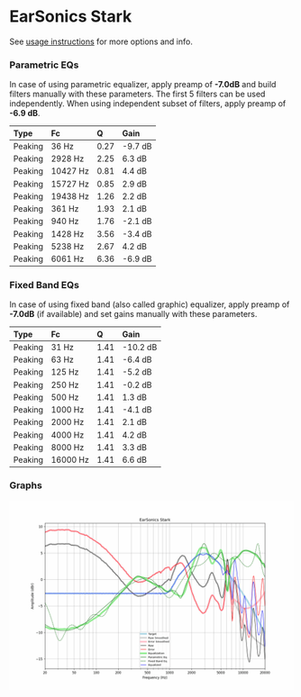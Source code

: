 # EarSonics Stark
See [usage instructions](https://github.com/jaakkopasanen/AutoEq#usage) for more options and info.

### Parametric EQs
In case of using parametric equalizer, apply preamp of **-7.0dB** and build filters manually
with these parameters. The first 5 filters can be used independently.
When using independent subset of filters, apply preamp of **-6.9 dB**.

| Type    | Fc       |    Q | Gain    |
|:--------|:---------|:-----|:--------|
| Peaking | 36 Hz    | 0.27 | -9.7 dB |
| Peaking | 2928 Hz  | 2.25 | 6.3 dB  |
| Peaking | 10427 Hz | 0.81 | 4.4 dB  |
| Peaking | 15727 Hz | 0.85 | 2.9 dB  |
| Peaking | 19438 Hz | 1.26 | 2.2 dB  |
| Peaking | 361 Hz   | 1.93 | 2.1 dB  |
| Peaking | 940 Hz   | 1.76 | -2.1 dB |
| Peaking | 1428 Hz  | 3.56 | -3.4 dB |
| Peaking | 5238 Hz  | 2.67 | 4.2 dB  |
| Peaking | 6061 Hz  | 6.36 | -6.9 dB |

### Fixed Band EQs
In case of using fixed band (also called graphic) equalizer, apply preamp of **-7.0dB**
(if available) and set gains manually with these parameters.

| Type    | Fc       |    Q | Gain     |
|:--------|:---------|:-----|:---------|
| Peaking | 31 Hz    | 1.41 | -10.2 dB |
| Peaking | 63 Hz    | 1.41 | -6.4 dB  |
| Peaking | 125 Hz   | 1.41 | -5.2 dB  |
| Peaking | 250 Hz   | 1.41 | -0.2 dB  |
| Peaking | 500 Hz   | 1.41 | 1.3 dB   |
| Peaking | 1000 Hz  | 1.41 | -4.1 dB  |
| Peaking | 2000 Hz  | 1.41 | 2.1 dB   |
| Peaking | 4000 Hz  | 1.41 | 4.2 dB   |
| Peaking | 8000 Hz  | 1.41 | 3.3 dB   |
| Peaking | 16000 Hz | 1.41 | 6.6 dB   |

### Graphs
![](./EarSonics%20Stark.png)